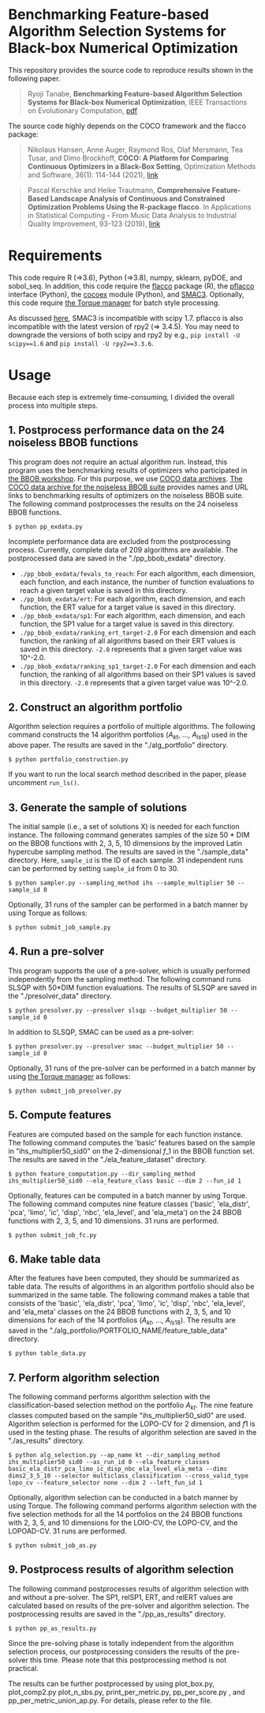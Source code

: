 # Benchmarking Feature-based Algorithm Selection Systems for Black-box Numerical Optimization

This repository provides the source code to reproduce results shown in the following paper.

> Ryoji Tanabe, **Benchmarking Feature-based Algorithm Selection Systems for Black-box Numerical Optimization**,  IEEE Transactions on Evolutionary Computation, [pdf](https://arxiv.org/abs/2109.08377)

The source code highly depends on the COCO framework and the flacco package:

> Nikolaus Hansen, Anne Auger, Raymond Ros, Olaf Mersmann, Tea Tusar, and Dimo Brockhoff, **COCO: A Platform for Comparing Continuous Optimizers in a Black-Box Setting**, Optimization Methods and Software, 36(1): 114-144 (2021), [link](https://arxiv.org/abs/1603.08785)

> Pascal Kerschke and Heike Trautmann, **Comprehensive Feature-Based Landscape Analysis of Continuous and Constrained Optimization Problems Using the R-package flacco**. In Applications in Statistical Computing - From Music Data Analysis to Industrial Quality Improvement, 93-123 (2019), [link](https://arxiv.org/abs/1708.05258)
 
# Requirements

This code require R (=>3.6), Python (=>3.8), numpy, sklearn, pyDOE, and sobol_seq. In addition, this code require the [flacco](https://github.com/kerschke/flacco) package (R), the [pflacco](https://github.com/Reiyan/pflacco) interface (Python), the [cocoex](https://github.com/numbbo/coco) module (Python), and [SMAC3](https://automl.github.io/SMAC3/master/). Optionally, this code require [the Torque manager](https://github.com/adaptivecomputing/torque) for batch style processing.

As discussed [here](https://stackoverflow.com/questions/68176331/from-scipy-optimize-shgo-lib-sobol-seq-import-sobol-does-not-work), SMAC3 is incompatible with scipy 1.7. pflacco is also incompatible with the latest version of rpy2 (=> 3.4.5). You may need to downgrade the versions of both scipy and rpy2 by e.g., ``pip install -U scipy==1.6`` and ``pip install -U rpy2==3.3.6``.

# Usage

Because each step is extremely time-consuming, I divided the overall process into multiple steps.
 
## 1. Postprocess performance data on the 24 noiseless BBOB functions

This program does not require an actual algorithm run. Instead, this program uses the benchmarking results of optimizers who participated in [the BBOB workshop](https://numbbo.github.io/workshops/index.html). For this purpose, we use [COCO data archives](https://numbbo.github.io/data-archive/). [The COCO data archive for the noiseless BBOB suite](https://numbbo.github.io/data-archive/bbob/) provides names and URL links to benchmarking results of optimizers on the noiseless BBOB suite. The following command postprocesses the results on the 24 noiseless BBOB functions.

```
$ python pp_exdata.py
```

Incomplete performance data are excluded from the postprocessing process. Currently, complete data of 209 algorithms are available. The postprocessed data are saved in the "./pp\_bbob\_exdata" directory.

* ``./pp_bbob_exdata/fevals_to_reach``: For each algorithm, each dimension, each function, and each instance, the number of function evaluations to reach a given target value is saved in this directory.
* ``./pp_bbob_exdata/ert``: For each algorithm, each dimension, and each function, the ERT value for a target value is saved in this directory.
* ``./pp_bbob_exdata/sp1``: For each algorithm, each dimension, and each function, the SP1 value for a target value is saved in this directory.
* ``./pp_bbob_exdata/ranking_ert_target-2.0`` For each dimension and each function, the ranking of all algorithms based on their ERT values is saved in this directory. ``-2.0`` represents that a given target value was 10^-2.0.
* ``./pp_bbob_exdata/ranking_sp1_target-2.0`` For each dimension and each function, the ranking of all algorithms based on their SP1 values is saved in this directory. ``-2.0`` represents that a given target value was 10^-2.0.

## 2. Construct an algorithm portfolio

Algorithm selection requires a portfolio of multiple algorithms. The following command constructs the 14 algorithm portfolios ($A _ {kt}$, ..., $A _ {ls18}$) used in the above paper. The results are saved in the "./alg\_portfolio" directory. 

```
$ python portfolio_construction.py
```

If you want to run the local search method described in the paper, please uncomment ``run_ls()``.

## 3. Generate the sample of solutions

The initial sample (i.e., a set of solutions X) is needed for each function instance. The following command generates samples of the size 50 * DIM on the BBOB functions with 2, 3, 5, 10 dimensions by the improved Latin hypercube sampling method. The results are saved in the "./sample_data" directory. Here, ``sample_id`` is the ID of each sample. 31 independent runs can be performed by setting ``sample_id`` from 0 to 30.

```
$ python sampler.py --sampling_method ihs --sample_multiplier 50 --sample_id 0
```

Optionally, 31 runs of the sampler can be performed in a batch manner by using Torque as follows:

```
$ python submit_job_sample.py
```


## 4. Run a pre-solver

This program supports the use of a pre-solver, which is usually performed independently from the sampling method. The following command runs SLSQP with 50*DIM function evaluations. The results of SLSQP are saved in the "./presolver_data" directory.

```
$ python presolver.py --presolver slsqp --budget_multiplier 50 --sample_id 0
```

In addition to SLSQP, SMAC can be used as a pre-solver:

```
$ python presolver.py --presolver smac --budget_multiplier 50 --sample_id 0
```

Optionally, 31 runs of the pre-solver can be performed in a batch manner by using [the Torque manager](https://github.com/adaptivecomputing/torque) as follows:

```
$ python submit_job_presolver.py
```

## 5. Compute features

Features are computed based on the sample for each function instance. The following command computes the 'basic' features based on the sample in "ihs\_multiplier50\_sid0" on the 2-dimensional $f \_ 1$ in the BBOB function set.  The results are saved in the "./ela\_feature\_dataset" directory.

```
$ python feature_computation.py --dir_sampling_method ihs_multiplier50_sid0 --ela_feature_class basic --dim 2 --fun_id 1
```

Optionally, features can be computed in a batch manner by using Torque. The following command computes nine feature classes ('basic', 'ela\_distr', 'pca', 'limo', 'ic', 'disp', 'nbc', 'ela\_level', and 'ela\_meta') on the 24 BBOB functions with 2, 3, 5, and 10 dimensions. 31 runs are performed.

```
$ python submit_job_fc.py
```

## 6. Make table data

After the features have been computed, they should be summarized as table data. The results of algorithms in an algorithm portfolio should also be summarized in the same table. The following command makes a table that consists of the 'basic', 'ela\_distr', 'pca', 'limo', 'ic', 'disp', 'nbc', 'ela\_level', and 'ela\_meta' classes on the 24 BBOB functions with 2, 3, 5, and 10 dimensions for each of the 14 portfolios ($A _ {kt}$, ..., $A _ {ls18}$). The results are saved in the "./alg\_portfolio/PORTFOLIO\_NAME/feature\_table\_data" directory.

```
$ python table_data.py
```

## 7. Perform algorithm selection

The following command performs algorithm selection with the classification-based selection method on the portfolio $A _ {kt}$. The nine feature classes computed based on the sample "ihs\_multiplier50\_sid0" are used. Algorithm selection is performed for the LOPO-CV for 2 dimension, and $f1$ is used in the testing phase. The results of algorithm selection are saved in the "./as\_results" directory.

```
$ python alg_selection.py --ap_name kt --dir_sampling_method ihs_multiplier50_sid0 --as_run_id 0 --ela_feature_classes basic_ela_distr_pca_limo_ic_disp_nbc_ela_level_ela_meta --dims dims2_3_5_10 --selector multiclass_classification --cross_valid_type lopo_cv --feature_selector none --dim 2 --left_fun_id 1
```

Optionally, algorithm selection can be conducted in a batch manner by using Torque. The following command performs algorithm selection with the five selection methods for all the 14 portfolios on the 24 BBOB functions with 2, 3, 5, and 10 dimensions for the LOIO-CV, the LOPO-CV, and the LOPOAD-CV. 31 runs are performed.

```
$ python submit_job_as.py
```

## 9. Postprocess results of algorithm selection

The following command postprocesses results of algorithm selection with and without a pre-solver. The SP1, relSP1, ERT, and relERT values are calculated based on results of the pre-solver and algorithm selection. The postprocessing results  are saved in the "./pp\_as\_results" directory. 

```
$ python pp_as_results.py
```

Since the pre-solving phase is totally independent from the algorithm selection process, our postprocessing considers the results of the pre-solver this time. Please note that this postprocessing method is not practical.

The results can be further postprocessed by using plot\_box.py, plot\_comp2.py  plot\_n\_sbs.py, print\_per\_metric.py, pp\_per\_score.py , and pp\_per\_metric\_union\_ap.py. For details, please refer to the file.

